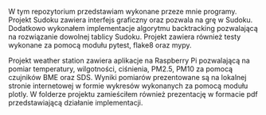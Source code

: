 W tym repozytorium przedstawiam wykonane przeze mnie programy.
Projekt Sudoku zawiera interfejs graficzny oraz pozwala na grę w Sudoku. Dodatkowo wykonałem implementacje algorytmu backtracking pozwalającą na rozwiązanie dowolnej tablicy Sudoku. Projekt zawiera również testy wykonane za pomocą modułu pytest, flake8 oraz mypy.

Projekt weather station zawiera aplikacje na Raspberry Pi pozwalającą na pomiar temperatury, wilgotności, ciśnienia, PM2.5, PM10 za pomocą czujników BME oraz SDS.
Wyniki pomiarów prezentowane są na lokalnej stronie internetowej w formie wykresów wykonanych za pomocą modułu plotly. W folderze projektu zamieściłem również prezentację w formacie pdf przedstawiającą działanie implementacji.
